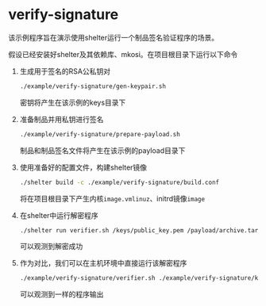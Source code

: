 # verify-signature

该示例程序旨在演示使用shelter运行一个制品签名验证程序的场景。

假设已经安装好shelter及其依赖库、mkosi。在项目根目录下运行以下命令

1. 生成用于签名的RSA公私钥对

    ~~~sh
    ./example/verify-signature/gen-keypair.sh
    ~~~
    密钥将产生在该示例的keys目录下

2. 准备制品并用私钥进行签名

    ~~~sh
    ./example/verify-signature/prepare-payload.sh
    ~~~
    制品和制品签名文件将产生在该示例的payload目录下

3. 使用准备好的配置文件，构建shelter镜像

    ~~~sh
    ./shelter build -c ./example/verify-signature/build.conf
    ~~~

    将在项目根目录下产生内核`image.vmlinuz`、initrd镜像`image`

4. 在shelter中运行解密程序

    ~~~sh
    ./shelter run verifier.sh /keys/public_key.pem /payload/archive.tar.gz.sig /payload/archive.tar.gz
    ~~~

    可以观测到解密成功

5. 作为对比，我们可以在主机环境中直接运行该解密程序

    ~~~sh
    ./example/verify-signature/verifier.sh ./example/verify-signature/keys/public_key.pem ./example/verify-signature/payload/archive.tar.gz.sig ./example/verify-signature/payload/archive.tar.gz
    ~~~

    可以观测到一样的程序输出
